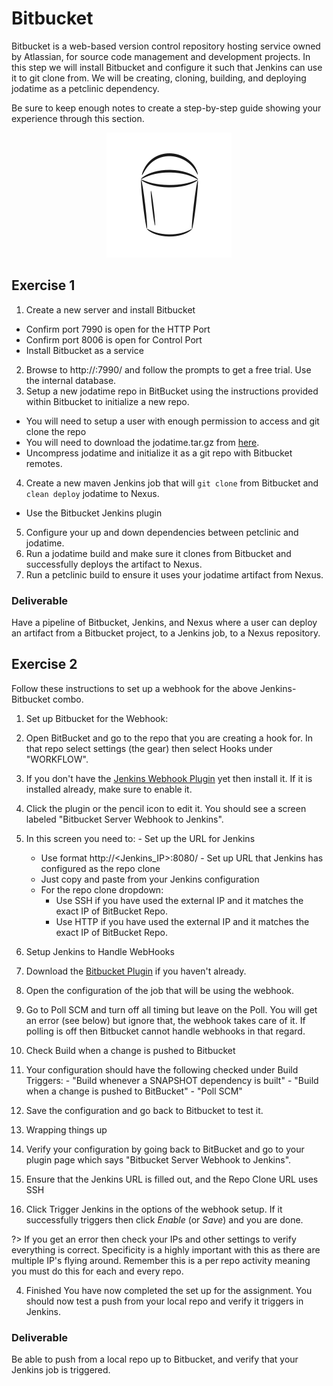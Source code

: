 # Bitbucket

Bitbucket is a web-based version control repository hosting service owned by
Atlassian, for source code management and development projects.
In this step we will install Bitbucket and configure it such that Jenkins can
use it to git clone from. We will be creating, cloning, building, and deploying
jodatime as a petclinic dependency.

Be sure to keep enough notes to create a
step-by-step guide showing your experience through this section.

<center>

  ![](img5/bitbucket.svg ':size=125px')

</center>

## Exercise 1

1. Create a new server and install Bitbucket
  - Confirm port 7990 is open for the HTTP Port
  - Confirm port 8006 is open for Control Port
  - Install Bitbucket as a service

2. Browse to http://<Public DNS>:7990/ and follow the prompts to get a free trial. Use the internal database.
3. Setup a new jodatime repo in BitBucket using the instructions provided within Bitbucket to initialize a new repo.
  - You will need to setup a user with enough permission to access and git clone the repo
  - You will need to download the jodatime.tar.gz from [here](//github.com/JodaOrg/joda-time/releases).
  - Uncompress jodatime and initialize it as a git repo with Bitbucket remotes.
4. Create a new maven Jenkins job that will `git clone` from Bitbucket and `clean deploy` jodatime to Nexus. 
  - Use the Bitbucket Jenkins plugin
5. Configure your up and down dependencies between petclinic and jodatime. 
6. Run a jodatime build and make sure it clones from Bitbucket and successfully deploys the artifact to Nexus.
7. Run a petclinic build to ensure it uses your jodatime artifact from Nexus.

### Deliverable

Have a pipeline of Bitbucket, Jenkins, and Nexus where a user can deploy an artifact from a Bitbucket project, to a Jenkins job, to a Nexus repository.

## Exercise 2

Follow these instructions to set up a webhook for the above Jenkins-Bitbucket combo.

1. Set up Bitbucket for the Webhook:
  1. Open BitBucket and go to the repo that you are creating a hook for. In that repo select settings (the gear) then select Hooks under "WORKFLOW".
  2. If you don't have the [Jenkins Webhook Plugin](//marketplace.atlassian.com/apps/1211284/webhook-to-jenkins-for-bitbucket?hosting=server&tab=overview) yet then install it. If it is installed already, make sure to enable it.
  3. Click the plugin or the pencil icon to edit it. You should see a screen labeled "Bitbucket Server Webhook to Jenkins".
  4. In this screen you need to:
    - Set up the URL for Jenkins
      * Use format http://<Jenkins_IP>:8080/
    - Set up URL that Jenkins has configured as the repo clone
      * Just copy and paste from your Jenkins configuration
      * For the repo clone dropdown:
        * Use SSH if you have used the external IP and it matches the exact IP of BitBucket Repo.
        * Use HTTP if you have used the external IP and it matches the exact IP of BitBucket Repo.

2. Setup Jenkins to Handle WebHooks
  1. Download the [Bitbucket Plugin](//wiki.jenkins-ci.org/display/JENKINS/BitBucket+Plugin) if you haven't already.
  2. Open the configuration of the job that will be using the webhook.
  3. Go to Poll SCM and turn off all timing but leave on the Poll. You will get an error (see below) but ignore that, the webhook takes care of it. If polling is off then Bitbucket cannot handle webhooks in that regard.
  4. Check Build when a change is pushed to Bitbucket
  5. Your configuration should have the following checked under Build Triggers:
    - "Build whenever a SNAPSHOT dependency is built"
    - "Build when a change is pushed to BitBucket"
    - "Poll SCM"
  6. Save the configuration and go back to Bitbucket to test it.

3. Wrapping things up
  1. Verify your configuration by going back to BitBucket and go to your plugin page which says "Bitbucket Server Webhook to Jenkins".
  2. Ensure that the Jenkins URL is filled out, and the Repo Clone URL uses SSH
  3. Click Trigger Jenkins in the options of the webhook setup. If it successfully triggers then click _Enable_ (or _Save_) and you are done.

  ?> If you get an error then check your IPs and other settings to verify everything is correct. Specificity is a highly important with this as there are multiple IP's flying around. Remember this is a per repo activity meaning you must do this for each and every repo.

4. Finished
  You have now completed the set up for the assignment. You should now test a push from your local repo and verify it triggers in Jenkins.

### Deliverable

Be able to push from a local repo up to Bitbucket, and verify that your Jenkins job is triggered.
